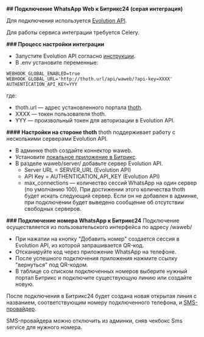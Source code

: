 **## Подключение WhatsApp Web к Битрикс24 (серая интеграция)**

Для подключения используется [Evolution API](https://github.com/EvolutionAPI/evolution-api).

Для работы сервиса интеграции требуется Celery.

**### Процесс настройки интеграции**

+ Запустите Evolution API согласно [инструкции](https://doc.evolution-api.com/v2/en/get-started/introduction).
+ В .env установите переменные:
```
WEBHOOK_GLOBAL_ENABLED=true
WEBHOOK_GLOBAL_URL='http://thoth.url/api/waweb/?api-key=XXXX'
AUTHENTICATION_API_KEY=YYY
```

где:
+ thoth.url — адрес установленного портала [thoth](/README_ru.md).
+ XXXX — токен пользователя thoth.
+ YYY — произвольный токен для авторизации в Evolution API.

**#### Настройки на стороне thoth**
thoth поддерживает работу с несколькими серверами Evolution API.
+ В админке thoth создайте коннектор waweb.
+ Установите [локальное приложение в Битрикс](bitrix.ru.md).
+ В разделе waweb/server/ добавьте сервер Evolution API.
  + Server URL = SERVER_URL (Evolution API)
  + API Key = AUTHENTICATION_API_KEY (Evolution API)
  + max_connections — количество сессий WhatsApp на один сервер (по умолчанию 100). При достижении этого количества thoth будет искать следующий сервер. Если он не добавлен в админке, при подключении будет выведено сообщение об отсутствии свободных серверов.

**### Подключение номера WhatsApp к Битрикс24**
Подключение осуществляется из пользовательского интерфейса по адресу /waweb/
+ При нажатии на кнопку "Добавить номер" создается сессия в Evolution API, из которой запрашивается QR-код.
+ Отсканируйте код через приложение WhatsApp на телефоне.
+ После успешного подключения приложения нажмите ссылку "вернуться" под QR-кодом.
+ В таблице со списком подключенных номеров выберите нужный портал Битрикс и подключите существующую линию или создайте новую.

После подключения в Битрикс24 будет создана новая открытая линия с названием, соответствующим номеру подключенного телефона, и [SMS-провайдер](messageservice.md).

SMS-провайдера можно отключить из админки, сняв чекбокс Sms service для нужного номера.